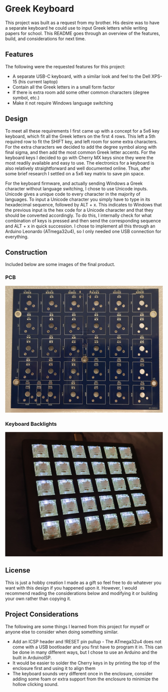 # Greek Keyboard 

This project was built as a request from my brother. His desire was to have a separate keyboard he could use to input Greek letters while writing papers for school. This README goes through an overview of the features, build, and considerations for next time.

## Features

The following were the requested features for this project:
- A separate USB-C keyboard, with a similar look and feel to the Dell XPS-15 (his current laptop)
- Contain all the Greek letters in a small form factor
- If there is extra room add some other common characters (degree symbol, etc.)
- Make it not require Windows language switching

## Design

To meet all these requirements I first came up with a concept for a 5x6 key keyboard, which fit all the Greek letters on the first 4 rows. This left a 5th required row to fit the SHIFT key, and left room for some extra characters. For the extra characters we decided to add the degree symbol along with final sigma, and then add the most common Greek letter accents. For the keyboard keys I decided to go with Cherry MX keys since they were the most readily available and easy to use. The electronics for a keyboard is also relatively straightforward and well documented online. Thus, after some brief research I settled on a 5x6 key matrix to save pin space.  

For the keyboard firmware, and actually sending Windows a Greek character without language switching, I chose to use Unicode inputs. Unicode gives a unique code to every character in the majority of languages. To input a Unicode character you simply have to type in its hexadecimal sequence, followed by ALT + x. This indicates to Windows that the previous input is the hex code for a Unicode character and that they should be converted accordingly. To do this, I internally check for what combination of keys is pressed and then send the corresponding sequence and ALT + x in quick succession. I chose to implement all this through an Arduino Leonardo (ATmega32u4), so I only needed one USB connection for everything.

## Construction

Included below are some images of the final product.

### PCB

![Top of the PCB](./Documentation/Greek-Keyboard_Image1.jpg)

### Keyboard Backlights

![Keyboard in its Enclosure with the Backlights on](./Documentation/Greek-Keyboard_Image2.jpg)

## License

This is just a hobby creation I made as a gift so feel free to do whatever you want with this design if you happened upon it. However, I would recommend reading the considerations below and modifying it or building your own rather than copying it.

## Project Considerations

The following are some things I learned from this project for myself or anyone else to consider when doing something similar.
- Add an ICSP header and !RESET pin pullup - The ATmega32u4 does not come with a USB bootloader and you first have to program it in. This can be done in many different ways, but I chose to use an Arduino and the built in ArduinoISP.
- It would be easier to solder the Cherry keys in by printing the top of the enclosure first and using it to align them
- The keyboard sounds very different once in the enclosure, consider adding some foam or extra support from the enclosure to minimize the hollow clicking sound.